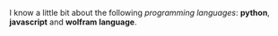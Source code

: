 I know a little bit about the following _programming languages_: **python**, **javascript** and **wolfram language**.
